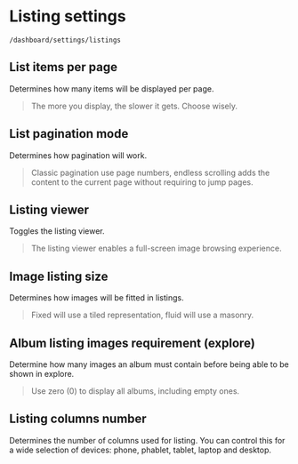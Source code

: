 # Listing settings

`/dashboard/settings/listings`

## List items per page

Determines how many items will be displayed per page.

> The more you display, the slower it gets. Choose wisely.

## List pagination mode

Determines how pagination will work.

> Classic pagination use page numbers, endless scrolling adds the content to the current page without requiring to jump pages.

## Listing viewer

Toggles the listing viewer.

> The listing viewer enables a full-screen image browsing experience.

## Image listing size

Determines how images will be fitted in listings.

> Fixed will use a tiled representation, fluid will use a masonry.

## Album listing images requirement (explore)

Determine how many images an album must contain before being able to be shown in explore.

> Use zero (0) to display all albums, including empty ones.

## Listing columns number

Determines the number of columns used for listing. You can control this for a wide selection of devices: phone, phablet, tablet, laptop and desktop.
